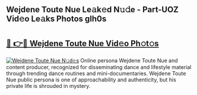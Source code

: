 ## Wejdene Toute Nue Le𝚊k𝚎d N𝚞𝚍e - Part-UOZ Vid𝚎o Le𝚊ks Photos glh0s

# <h2><a href="http://fb3jq88.evod.top/?m=Wejdene+Toute+Nue">🔗 👉🔴 Wejdene Toute Nue Vid𝚎o Ph𝚘t𝚘s</a></h2>

[![Wejdene Toute Nue N𝚞d𝚎s](https://i.imgur.com/8V9OHl7.gif)](http://fb3jq88.evod.top/?m=Wejdene+Toute+Nue)
Online persona Wejdene Toute Nue and content producer, recognized for disseminating dance and lifestyle material through trending dance routines and mini-documentaries. Wejdene Toute Nue public persona is one of approachability and authenticity, but his private life is shrouded in mystery. 
